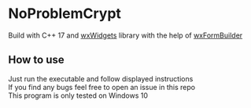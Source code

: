# NoProblemCrypt
Build with C++ 17 and [wxWidgets](https://www.wxwidgets.org) library with the help of [wxFormBuilder](https://github.com/wxFormBuilder/wxFormBuilder)
## How to use
Just run the executable and follow displayed instructions\
If you find any bugs feel free to open an issue in this repo\
This program is only tested on Windows 10
